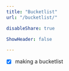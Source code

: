 ```yaml
---
title: "Bucketlist"
url: "/bucketlist/"

disableShare: true

ShowHeader: false

---
```


- [x] making a bucketlist